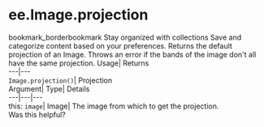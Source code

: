  
#  ee.Image.projection
bookmark_borderbookmark Stay organized with collections  Save and categorize content based on your preferences.
Returns the default projection of an Image. Throws an error if the bands of the image don't all have the same projection. 
Usage| Returns  
---|---  
`Image.projection()`| Projection  
Argument| Type| Details  
---|---|---  
this: `image`| Image| The image from which to get the projection.  
Was this helpful?
